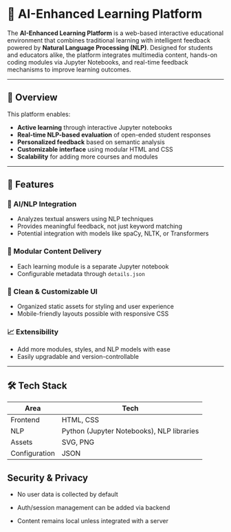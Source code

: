 # 🤖 AI-Enhanced Learning Platform

The **AI-Enhanced Learning Platform** is a web-based interactive educational environment that combines traditional learning with intelligent feedback powered by **Natural Language Processing (NLP)**. Designed for students and educators alike, the platform integrates multimedia content, hands-on coding modules via Jupyter Notebooks, and real-time feedback mechanisms to improve learning outcomes.

---

## 📌 Overview

This platform enables:
- **Active learning** through interactive Jupyter notebooks  
- **Real-time NLP-based evaluation** of open-ended student responses  
- **Personalized feedback** based on semantic analysis  
- **Customizable interface** using modular HTML and CSS  
- **Scalability** for adding more courses and modules  

---

## 🚀 Features

### 🎯 AI/NLP Integration
- Analyzes textual answers using NLP techniques  
- Provides meaningful feedback, not just keyword matching  
- Potential integration with models like spaCy, NLTK, or Transformers  

### 🧩 Modular Content Delivery
- Each learning module is a separate Jupyter notebook  
- Configurable metadata through `details.json`  

### 🎨 Clean & Customizable UI
- Organized static assets for styling and user experience  
- Mobile-friendly layouts possible with responsive CSS  

### 📈 Extensibility
- Add more modules, styles, and NLP models with ease  
- Easily upgradable and version-controllable  

---

## 🛠️ Tech Stack

| Area         | Tech                            |
|--------------|----------------------------------|
| Frontend     | HTML, CSS                        |
| NLP       | Python (Jupyter Notebooks), NLP libraries 
| Assets       | SVG, PNG                         |
| Configuration| JSON                             |


## Security & Privacy
- No user data is collected by default

- Auth/session management can be added via backend

- Content remains local unless integrated with a server

